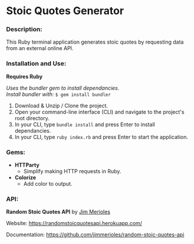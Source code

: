 # Stoic Quotes Generator

### Description:

This Ruby terminal application generates stoic quotes by requesting data from an external online API.

### Installation and Use:

**Requires Ruby**

_Uses the bundler gem to install dependancies._  
_Install bundler with:_ `$ gem install bundler`

1. Download & Unzip / Clone the project.
2. Open your command-line interface (CLI) and navigate to the project's root directory.
3. In your CLI, type `bundle install` and press Enter to install dependancies.
4. In your CLI, type `ruby index.rb` and press Enter to start the application.

### Gems:

- **HTTParty**
  - Simplify making HTTP requests in Ruby.
- **Colorize**
  - Add color to output.

### API:

**Random Stoic Quotes API** by [Jim Merioles](https://github.com/jimmerioles)

Website: https://randomstoicquotesapi.herokuapp.com/

Documentation: https://github.com/jimmerioles/random-stoic-quotes-api
